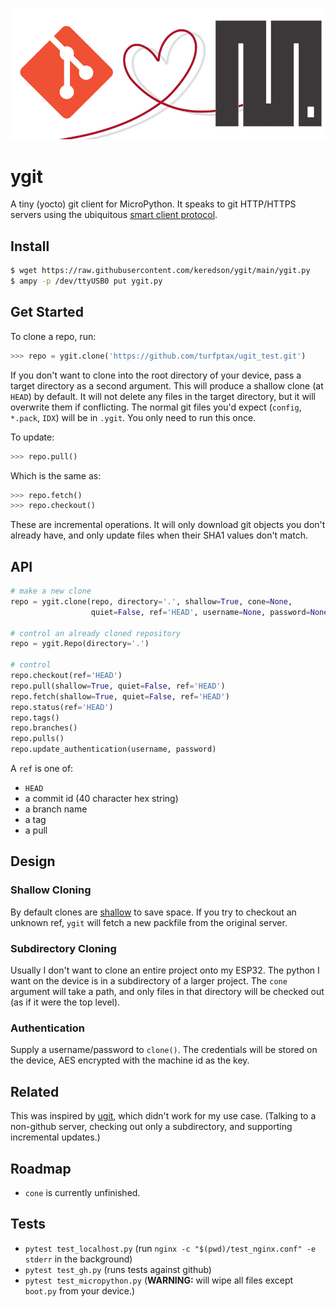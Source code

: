 ![header](misc/header.png)

# ygit
A tiny (yocto) git client for MicroPython.  It speaks to git HTTP/HTTPS servers using the ubiquitous [smart client protocol](https://www.git-scm.com/docs/http-protocol#_smart_clients).

## Install
```bash
$ wget https://raw.githubusercontent.com/keredson/ygit/main/ygit.py
$ ampy -p /dev/ttyUSB0 put ygit.py
```

## Get Started
To clone a repo, run:
```python
>>> repo = ygit.clone('https://github.com/turfptax/ugit_test.git')
```
If you don't want to clone into the root directory of your device, pass a target directory as a second argument.  This will produce a shallow clone (at `HEAD`) by default.  It will not delete any files in the target directory, but it will overwrite them if conflicting.  The normal git files you'd expect (`config`, `*.pack`, `IDX`) will be in `.ygit`.  You only need to run this once.

To update:
```python
>>> repo.pull()
```
Which is the same as:
```python
>>> repo.fetch()
>>> repo.checkout()
```
These are incremental operations.  It will only download git objects you don't already have, and only update files when their SHA1 values don't match.

## API
```python
# make a new clone
repo = ygit.clone(repo, directory='.', shallow=True, cone=None, 
                  quiet=False, ref='HEAD', username=None, password=None)

# control an already cloned repository
repo = ygit.Repo(directory='.')

# control
repo.checkout(ref='HEAD')
repo.pull(shallow=True, quiet=False, ref='HEAD')
repo.fetch(shallow=True, quiet=False, ref='HEAD')
repo.status(ref='HEAD')
repo.tags()
repo.branches()
repo.pulls()
repo.update_authentication(username, password)
```
A `ref` is one of: 
- `HEAD`
- a commit id (40 character hex string)
- a branch name
- a tag
- a pull

## Design

### Shallow Cloning
By default clones are [shallow](https://github.blog/2020-12-21-get-up-to-speed-with-partial-clone-and-shallow-clone/) to
save space.  If you try to checkout an unknown ref, `ygit` will fetch a new packfile from the original server.


### Subdirectory Cloning
Usually I don't want to clone an entire project onto my ESP32.  The python I want on the device is in a subdirectory of a larger project.  The `cone` argument will take a path, and only files in that directory will be checked out (as if it were the top level).

### Authentication
Supply a username/password to `clone()`.  The credentials will be stored on the device, AES encrypted with the machine id as the key.

## Related
This was inspired by [ugit](https://github.com/turfptax/ugit), which didn't work for my use case.  (Talking to a non-github server, checking out only a subdirectory, and supporting incremental updates.)

## Roadmap
- `cone` is currently unfinished.

## Tests
- `pytest test_localhost.py` (run `nginx -c "$(pwd)/test_nginx.conf" -e stderr` in the background)
- `pytest test_gh.py` (runs tests against github)
- `pytest test_micropython.py` (**WARNING:** will wipe all files except `boot.py` from your device.)
